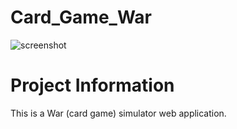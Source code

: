 [//]: # (Image Reference)
[screenshotWar]: ./misc/ScreenshotWar.png

# Card_Game_War
![screenshot][screenshotWar]<br/>

# Project Information
This is a War (card game) simulator web application. 
